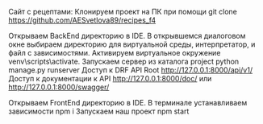 Сайт с рецептами:
Клонируем проект на ПК при помощи git clone https://github.com/AESvetlova89/recipes_f4

Открываем BackEnd директорию в IDE.
В открывшемся диалоговом окне выбираем директорию для виртуальной среды, интерпретатор, и файл с зависимостями. 
Активируем виртуальное окружение venv\scripts\activate.
Запускаем сервер из каталога project python manage.py runserver
Доступ к DRF API Root http://127.0.0.1:8000/api/v1/ 
Доступ к документации к API http://127.0.0.1:8000/doc/ или http://127.0.0.1:8000/swagger/

Открываем FrontEnd директорию в IDE. В терминале устанавливаем зависимости npm i Запускаем наш проект npm start
